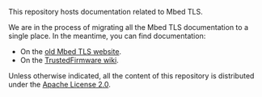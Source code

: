 This repository hosts documentation related to Mbed TLS.

We are in the process of migrating all the Mbed TLS documentation to a single
place. In the meantime, you can find documentation:

* On the [old Mbed TLS website](https://tls.mbed.org/).
* On the [TrustedFirmware wiki](https://developer.trustedfirmware.org/w/mbed-tls/).

Unless otherwise indicated, all the content of this repository is distributed
under the [Apache License 2.0](LICENSE).

